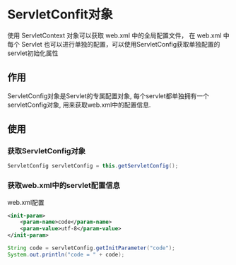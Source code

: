 # ServletConfit对象

使用 ServletContext 对象可以获取 web.xml 中的全局配置文件，
在 web.xml 中
每个 Servlet 也可以进行单独的配置，可以使用ServletConfig获取单独配置的servlet初始化属性

## 作用

ServletConfig对象是Servlet的专属配置对象, 每个servlet都单独拥有一个servletConfig对象, 用来获取web.xml中的配置信息.

## 使用

### 获取ServletConfig对象

```java
ServletConfig servletConfig = this.getServletConfig();
```

### 获取web.xml中的servlet配置信息

web.xml配置

```xml
<init-param>
    <param-name>code</param-name>
    <param-value>utf-8</param-value>
</init-param>
```

```java
String code = servletConfig.getInitParameter("code");
System.out.println("code = " + code);
```

